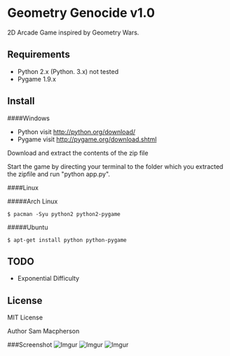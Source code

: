 Geometry Genocide v1.0
======================

2D Arcade Game inspired by Geometry Wars.

Requirements
------------

* Python 2.x (Python. 3.x) not tested
* Pygame 1.9.x

Install
-------
####Windows

* Python visit http://python.org/download/
* Pygame visit http://pygame.org/download.shtml

Download and extract the contents of the zip file

Start the game by directing your terminal to the folder which you extracted the zipfile and run "python app.py".

####Linux

#####Arch Linux

    $ pacman -Syu python2 python2-pygame

#####Ubuntu

    $ apt-get install python python-pygame

TODO
----
* Exponential Difficulty

License
-------
MIT License

Author
Sam Macpherson

###Screenshot
![Imgur](http://i.imgur.com/SZOcEMb.png)
![Imgur](http://i.imgur.com/tXiEBnk.png)
![Imgur](http://i.imgur.com/ocPjulM.png)

